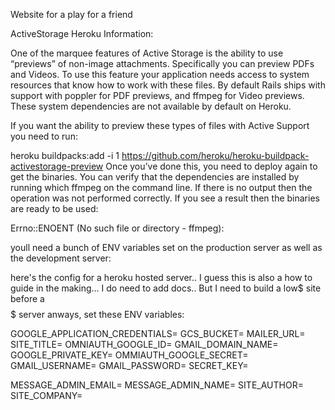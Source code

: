 Website for a play for a friend

ActiveStorage Heroku Information:

One of the marquee features of Active Storage is the ability to use “previews” of non-image attachments. Specifically you can preview PDFs and Videos. To use this feature your application needs access to system resources that know how to work with these files. By default Rails ships with support with poppler for PDF previews, and ffmpeg for Video previews. These system dependencies are not available by default on Heroku.

If you want the ability to preview these types of files with Active Support you need to run:

heroku buildpacks:add -i 1 https://github.com/heroku/heroku-buildpack-activestorage-preview
Once you’ve done this, you need to deploy again to get the binaries. You can verify that the dependencies are installed by running which ffmpeg on the command line. If there is no output then the operation was not performed correctly. If you see a result then the binaries are ready to be used:

Errno::ENOENT (No such file or directory - ffmpeg):


youll need a bunch of ENV variables set on the production server as well as the development server:

here's the config for a heroku hosted server.. I guess this is also a how to guide in the making... I do need to add docs.. But I need to build a low$ site before a $$$$$ server anways, set these ENV variables:

GOOGLE_APPLICATION_CREDENTIALS=
GCS_BUCKET=
MAILER_URL=
SITE_TITLE=
OMNIAUTH_GOOGLE_ID=
GMAIL_DOMAIN_NAME=
GOOGLE_PRIVATE_KEY=
OMMIAUTH_GOOGLE_SECRET=
GMAIL_USERNAME=
GMAIL_PASSWORD=
SECRET_KEY=

MESSAGE_ADMIN_EMAIL=
MESSAGE_ADMIN_NAME=
SITE_AUTHOR=
SITE_COMPANY=